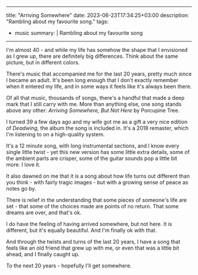 
---
title: "Arriving Somewhere"
date: 2023-06-23T17:34:25+03:00
description: "Rambling about my favourite song."
tags:
  - music
summary: |
  Rambling about my favourite song
---

I'm almost 40 - and while my life has somehow the shape that I envisioned as I grew up, there are definitely big differences. Think about the same picture, but in different colors.

There's music that accompanied me for the last 20 years, pretty much since I became an adult. It's been long enough that I don't exactly remember when it entered my life, and in some ways it feels like it's always been there.

Of all that music, thousands of songs, there's a handful that made a deep mark that I still carry with me. More than anything else, one song stands above any other: _Arriving Somewhere, But Not Here_ by Porcupine Tree.

I turned 39 a few days ago and my wife got me as a gift a very nice edition of _Deadwing_, the album the song is included in. It's a 2018 remaster, which I'm listening to on a high-quality system.

It's a 12 minute song, with long instrumental sections, and I know every single little twist - yet this new version has some little extra details, some of the ambient parts are crisper, some of the guitar sounds pop a little bit more. I love it.

It also dawned on me that it is a song about how life turns out different than you think - with fairly tragic images - but with a growing sense of peace as notes go by.

There is relief in the understanding that some pieces of someone's life are set - that some of the choices made are points of no return. That some dreams are over, and that's ok.

I do have the feeling of having arrived somewhere, but not here. It is different, but it's equally beautiful. And I'm finally ok with that.

And through the twists and turns of the last 20 years, I have a song that feels like an old friend that grew up with me, or even that was a little bit ahead, and I finally caught up.

To the next 20 years - hopefully I'll get somewhere. 
